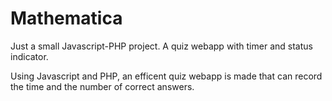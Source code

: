 Mathematica
===========

Just a small Javascript-PHP project. A quiz webapp with timer and status indicator.

Using Javascript and PHP, an efficent quiz webapp is made that can record the time and the number of correct answers. 
